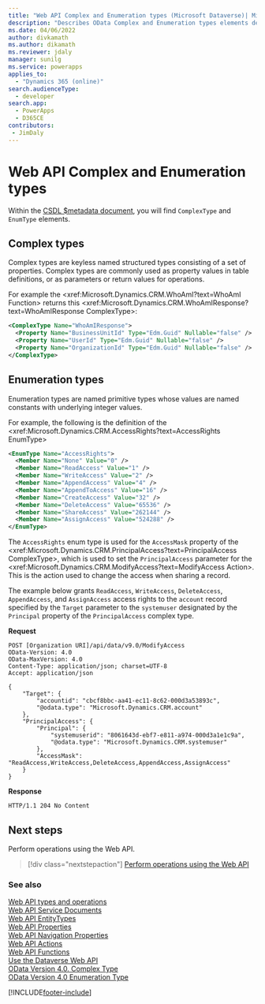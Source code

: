 ```yaml
---
title: "Web API Complex and Enumeration types (Microsoft Dataverse)| Microsoft Docs"
description: "Describes OData Complex and Enumeration types elements defined for the Dataverse Web API."
ms.date: 04/06/2022
author: divkamath
ms.author: dikamath
ms.reviewer: jdaly
manager: sunilg
ms.service: powerapps
applies_to: 
  - "Dynamics 365 (online)" 
search.audienceType: 
  - developer
search.app: 
  - PowerApps
  - D365CE
contributors:
 - JimDaly
---
```

# Web API Complex and Enumeration types

Within the [CSDL $metadata document](web-api-service-documents.md#csdl-metadata-document), you will find `ComplexType` and `EnumType` elements.

## Complex types

Complex types are keyless named structured types consisting of a set of properties. Complex types are commonly used as property values in table definitions, or as parameters or return values for operations.

For example the <xref:Microsoft.Dynamics.CRM.WhoAmI?text=WhoAmI Function>  returns this <xref:Microsoft.Dynamics.CRM.WhoAmIResponse?text=WhoAmIResponse ComplexType>:

```xml
<ComplexType Name="WhoAmIResponse">  
  <Property Name="BusinessUnitId" Type="Edm.Guid" Nullable="false" />  
  <Property Name="UserId" Type="Edm.Guid" Nullable="false" />  
  <Property Name="OrganizationId" Type="Edm.Guid" Nullable="false" />  
</ComplexType>
```

## Enumeration types

Enumeration types are named primitive types whose values are named constants with underlying integer values.

For example, the following is the definition of the <xref:Microsoft.Dynamics.CRM.AccessRights?text=AccessRights EnumType>

```xml
<EnumType Name="AccessRights">  
  <Member Name="None" Value="0" />  
  <Member Name="ReadAccess" Value="1" />  
  <Member Name="WriteAccess" Value="2" />  
  <Member Name="AppendAccess" Value="4" />  
  <Member Name="AppendToAccess" Value="16" />  
  <Member Name="CreateAccess" Value="32" />  
  <Member Name="DeleteAccess" Value="65536" />  
  <Member Name="ShareAccess" Value="262144" />  
  <Member Name="AssignAccess" Value="524288" />  
</EnumType>
```

The `AccessRights` enum type is used for the `AccessMask` property of the <xref:Microsoft.Dynamics.CRM.PrincipalAccess?text=PrincipalAccess ComplexType>, which is used to set the `PrincipalAccess` parameter for the <xref:Microsoft.Dynamics.CRM.ModifyAccess?text=ModifyAccess Action>. This is the action used to change the access when sharing a record.

The example below grants `ReadAccess`, `WriteAccess`, `DeleteAccess`, `AppendAccess`, and `AssignAccess` access rights to the `account` record specified by the `Target` parameter to the `systemuser` designated by the `Principal` property of the `PrincipalAccess` complex type.

**Request**

```http
POST [Organization URI]/api/data/v9.0/ModifyAccess
OData-Version: 4.0
OData-MaxVersion: 4.0
Content-Type: application/json; charset=UTF-8
Accept: application/json

{
    "Target": {
        "accountid": "cbcf8bbc-aa41-ec11-8c62-000d3a53893c",
        "@odata.type": "Microsoft.Dynamics.CRM.account"
    },
    "PrincipalAccess": {
        "Principal": {
            "systemuserid": "8061643d-ebf7-e811-a974-000d3a1e1c9a",
            "@odata.type": "Microsoft.Dynamics.CRM.systemuser"
        },
        "AccessMask": "ReadAccess,WriteAccess,DeleteAccess,AppendAccess,AssignAccess"
    }
}
```

**Response**

```http
HTTP/1.1 204 No Content
```

## Next steps

Perform operations using the Web API.

> [!div class="nextstepaction"]
> [Perform operations using the Web API](perform-operations-web-api.md)<br/>


### See also  

[Web API types and operations](web-api-types-operations.md)<br />
[Web API Service Documents](web-api-service-documents.md)<br />
[Web API EntityTypes](web-api-entitytypes.md)<br />
[Web API Properties](web-api-properties.md)<br />
[Web API Navigation Properties](web-api-navigation-properties.md)<br />
[Web API Actions](web-api-actions.md)<br />
[Web API Functions](web-api-functions.md)<br />
[Use the Dataverse Web API](overview.md)<br />
[OData Version 4.0. Complex Type](https://docs.oasis-open.org/odata/odata/v4.0/errata03/os/complete/part3-csdl/odata-v4.0-errata03-os-part3-csdl-complete.html#_Complex_Type)<br />
[OData Version 4.0 Enumeration Type](https://docs.oasis-open.org/odata/odata/v4.0/errata03/os/complete/part3-csdl/odata-v4.0-errata03-os-part3-csdl-complete.html#_Enumeration_Type)<br />


[!INCLUDE[footer-include](../../../includes/footer-banner.md)]